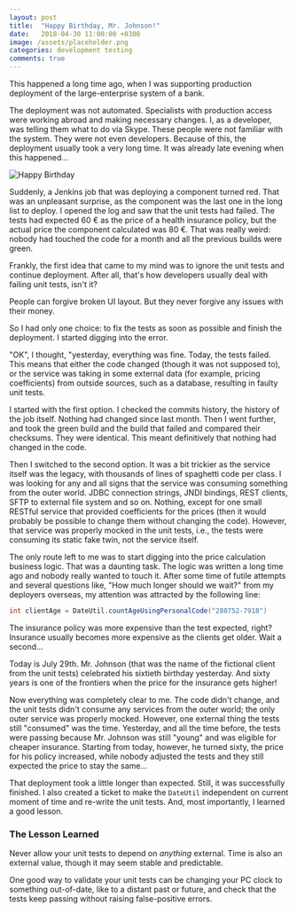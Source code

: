 ```yaml
---
layout: post
title:  "Happy Birthday, Mr. Johnson!"
date:   2018-04-30 11:00:00 +0300
image: /assets/placeholder.png
categories: development testing
comments: true
---
```


This happened a long time ago, when I was supporting production deployment of the large-enterprise system of a bank.

The deployment was not automated. Specialists with production access were working abroad and making necessary changes. I, as a developer, was telling them what to do via Skype. These people were not familiar with the system. They were not even developers. Because of this, the deployment usually took a very long time. It was already late evening when this happened...

<img alt="Happy Birthday" src="{{ site.url }}{{ page.image }}">

Suddenly, a Jenkins job that was deploying a component turned red. That was an unpleasant surprise, as the component was the last one in the long list to deploy. I opened the log and saw that the unit tests had failed. The tests had expected 60 € as the price of a health insurance policy, but the actual price the component calculated was 80 €. That was really weird: nobody had touched the code for a month and all the previous builds were green.

Frankly, the first idea that came to my mind was to ignore the unit tests and continue deployment. After all, that's how developers usually deal with failing unit tests, isn't it? 

People can forgive broken UI layout. But they never forgive any issues with their money. 

So I had only one choice: to fix the tests as soon as possible and finish the deployment. I started digging into the error.

"OK", I thought, "yesterday, everything was fine. Today, the tests failed. This means that either the code changed (though it was not supposed to), or the service was taking in some external data (for example, pricing coefficients) from outside sources, such as a database, resulting in faulty unit tests.

I started with the first option. I checked the commits history, the history of the job itself. Nothing had changed since last month. Then I went further, and took the green build and the build that failed and compared their checksums. They were identical. This meant definitively that nothing had changed in the code.

Then I switched to the second option. It was a bit trickier as the service itself was the legacy, with thousands of lines of spaghetti code per class. I was looking for any and all signs that the service was consuming something from the outer world. JDBC connection strings, JNDI bindings, REST clients, SFTP to external file system and so on. Nothing, except for one small RESTful service that provided coefficients for the prices (then it would probably be possible to change them without changing the code). However, that service was properly mocked in the unit tests, i.e., the tests were consuming its static fake twin, not the service itself.

The only route left to me was to start digging into the price calculation business logic. That was a daunting task. The logic was written a long time ago and nobody really wanted to touch it. After some time of futile attempts and several questions like, "How much longer should we wait?" from my deployers overseas, my attention was attracted by the following line:

```java
int clientAge = DateUtil.countAgeUsingPersonalCode("280752-7918")
```

The insurance policy was more expensive than the test expected, right? Insurance usually becomes more expensive as the clients get older. Wait a second...

Today is July 29th. Mr. Johnson (that was the name of the fictional client from the unit tests) celebrated his sixtieth birthday yesterday. And sixty years is one of the frontiers when the price for the insurance gets higher!

Now everything was completely clear to me. The code didn't change, and the unit tests didn't consume any services from the outer world; the only outer service was properly mocked. However, one external thing the tests still "consumed" was the time. Yesterday, and all the time before, the tests were passing because Mr. Johnson was still "young" and was eligible for cheaper insurance. Starting from today, however, he turned sixty, the price for his policy increased, while nobody adjusted the tests and they still expected the price to stay the same...

That deployment took a little longer than expected. Still, it was successfully finished. I also created a ticket to make the `DateUtil` independent on current moment of time and re-write the unit tests. And, most importantly, I learned a good lesson.

### The Lesson Learned

Never allow your unit tests to depend on _anything_ external. Time is also an external value, though it may seem stable and predictable.

One good way to validate your unit tests can be changing your PC clock to something out-of-date, like to a distant past or future, and check that the tests keep passing without raising false-positive errors.
